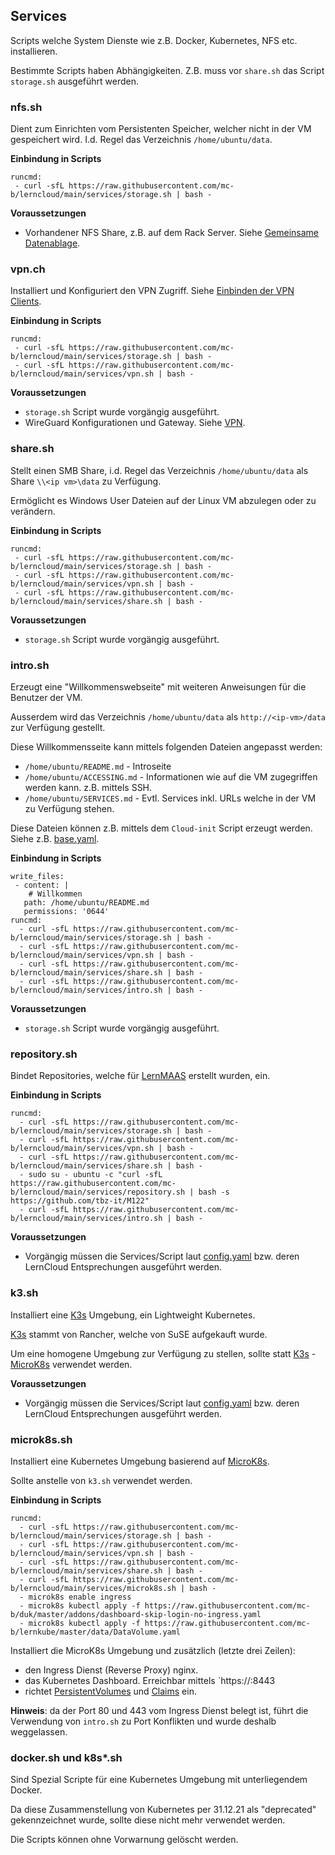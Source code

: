 Services
--------

Scripts welche System Dienste wie z.B. Docker, Kubernetes, NFS etc. installieren.

Bestimmte Scripts haben Abhängigkeiten. Z.B. muss vor `share.sh` das Script `storage.sh` ausgeführt werden.

### nfs.sh 

Dient zum Einrichten vom Persistenten Speicher, welcher nicht in der VM gespeichert wird. I.d. Regel das Verzeichnis `/home/ubuntu/data`.

**Einbindung in Scripts**

    runcmd:
     - curl -sfL https://raw.githubusercontent.com/mc-b/lerncloud/main/services/storage.sh | bash -
     
**Voraussetzungen**
* Vorhandener NFS Share, z.B. auf dem Rack Server. Siehe [Gemeinsame Datenablage](https://github.com/mc-b/lernmaas/blob/master/doc/MAAS/Install.md#gemeinsame-datenablage-optional).

### vpn.ch

Installiert und Konfiguriert den VPN Zugriff. Siehe [Einbinden der VPN Clients](https://github.com/mc-b/lernmaas/blob/master/doc/MAAS/GatewayClient.md#einbinden-der-vpn-clients).

**Einbindung in Scripts**

    runcmd:
     - curl -sfL https://raw.githubusercontent.com/mc-b/lerncloud/main/services/storage.sh | bash -
     - curl -sfL https://raw.githubusercontent.com/mc-b/lerncloud/main/services/vpn.sh | bash -
     
**Voraussetzungen**
* `storage.sh` Script wurde vorgängig ausgeführt.    
* WireGuard Konfigurationen und Gateway. Siehe [VPN](https://github.com/mc-b/lernmaas/blob/master/doc/MAAS/Gateway.md#vpn).

### share.sh

Stellt einen SMB Share, i.d. Regel das Verzeichnis `/home/ubuntu/data` als Share `\\<ip vm>\data` zu Verfügung.

Ermöglicht es Windows User Dateien auf der Linux VM abzulegen oder zu verändern.

**Einbindung in Scripts**

    runcmd:
     - curl -sfL https://raw.githubusercontent.com/mc-b/lerncloud/main/services/storage.sh | bash -
     - curl -sfL https://raw.githubusercontent.com/mc-b/lerncloud/main/services/vpn.sh | bash -
     - curl -sfL https://raw.githubusercontent.com/mc-b/lerncloud/main/services/share.sh | bash -
     
**Voraussetzungen**
* `storage.sh` Script wurde vorgängig ausgeführt.    

### intro.sh

Erzeugt eine "Willkommenswebseite" mit weiteren Anweisungen für die Benutzer der VM.

Ausserdem wird das Verzeichnis `/home/ubuntu/data` als `http://<ip-vm>/data` zur Verfügung gestellt.

Diese Willkommensseite kann mittels folgenden Dateien angepasst werden:
* `/home/ubuntu/README.md` - Introseite
* `/home/ubuntu/ACCESSING.md` - Informationen wie auf die VM zugegriffen werden kann. z.B. mittels SSH.
* `/home/ubuntu/SERVICES.md` - Evtl. Services inkl. URLs welche in der VM zu Verfügung stehen.

Diese Dateien können z.B. mittels dem `Cloud-init` Script erzeugt werden. Siehe z.B. [base.yaml](../modules/base.yaml).

**Einbindung in Scripts**

    write_files:
     - content: |
        # Willkommen
       path: /home/ubuntu/README.md
       permissions: '0644' 
    runcmd:
      - curl -sfL https://raw.githubusercontent.com/mc-b/lerncloud/main/services/storage.sh | bash -
      - curl -sfL https://raw.githubusercontent.com/mc-b/lerncloud/main/services/vpn.sh | bash -
      - curl -sfL https://raw.githubusercontent.com/mc-b/lerncloud/main/services/share.sh | bash -
      - curl -sfL https://raw.githubusercontent.com/mc-b/lerncloud/main/services/intro.sh | bash -

**Voraussetzungen**
* `storage.sh` Script wurde vorgängig ausgeführt.

### repository.sh

Bindet Repositories, welche für [LernMAAS](https://github.com/mc-b/lernmaas) erstellt wurden, ein.

**Einbindung in Scripts**

    runcmd:
      - curl -sfL https://raw.githubusercontent.com/mc-b/lerncloud/main/services/storage.sh | bash -
      - curl -sfL https://raw.githubusercontent.com/mc-b/lerncloud/main/services/vpn.sh | bash -
      - curl -sfL https://raw.githubusercontent.com/mc-b/lerncloud/main/services/share.sh | bash -
      - sudo su - ubuntu -c "curl -sfL https://raw.githubusercontent.com/mc-b/lerncloud/main/services/repository.sh | bash -s https://github.com/tbz-it/M122"
      - curl -sfL https://raw.githubusercontent.com/mc-b/lerncloud/main/services/intro.sh | bash -

**Voraussetzungen**
* Vorgängig müssen die Services/Script laut [config.yaml](https://github.com/mc-b/lernmaas/blob/master/config.yaml) bzw. deren LernCloud Entsprechungen ausgeführt werden.

### k3.sh

Installiert eine [K3s](https://k3s.io/) Umgebung, ein Lightweight Kubernetes.

[K3s](https://k3s.io/) stammt von Rancher, welche von SuSE aufgekauft wurde.

Um eine homogene Umgebung zur Verfügung zu stellen, sollte statt [K3s](https://k3s.io/) - [MicroK8s](https://microk8s.io/) verwendet werden.

**Voraussetzungen**
* Vorgängig müssen die Services/Script laut [config.yaml](https://github.com/mc-b/lernmaas/blob/master/config.yaml) bzw. deren LernCloud Entsprechungen ausgeführt werden.

### microk8s.sh

Installiert eine Kubernetes Umgebung basierend auf [MicroK8s](https://microk8s.io/).

Sollte anstelle von `k3.sh` verwendet werden.

**Einbindung in Scripts**

    runcmd:
      - curl -sfL https://raw.githubusercontent.com/mc-b/lerncloud/main/services/storage.sh | bash -
      - curl -sfL https://raw.githubusercontent.com/mc-b/lerncloud/main/services/vpn.sh | bash -
      - curl -sfL https://raw.githubusercontent.com/mc-b/lerncloud/main/services/share.sh | bash -
      - curl -sfL https://raw.githubusercontent.com/mc-b/lerncloud/main/services/microk8s.sh | bash -
      - microk8s enable ingress
      - microk8s kubectl apply -f https://raw.githubusercontent.com/mc-b/duk/master/addons/dashboard-skip-login-no-ingress.yaml 
      - microk8s kubectl apply -f https://raw.githubusercontent.com/mc-b/lernkube/master/data/DataVolume.yaml

Installiert die MicroK8s Umgebung und zusätzlich (letzte drei Zeilen):
* den Ingress Dienst (Reverse Proxy) nginx.
* das Kubernetes Dashboard. Erreichbar mittels `https://<ip vm>:8443
* richtet [PersistentVolumes](https://kubernetes.io/docs/concepts/storage/persistent-volumes/) und [Claims](https://kubernetes.io/docs/concepts/storage/persistent-volumes/#persistentvolumeclaims) ein.

**Hinweis**: da der Port 80 und 443 vom Ingress Dienst belegt ist, führt die Verwendung von `intro.sh` zu Port Konflikten und wurde deshalb weggelassen.

### docker.sh und k8s*.sh 

Sind Spezial Scripte für eine Kubernetes Umgebung mit unterliegendem Docker.

Da diese Zusammenstellung von Kubernetes per 31.12.21 als "deprecated" gekennzeichnet wurde, sollte diese nicht mehr verwendet werden.

Die Scripts können ohne Vorwarnung gelöscht werden.

